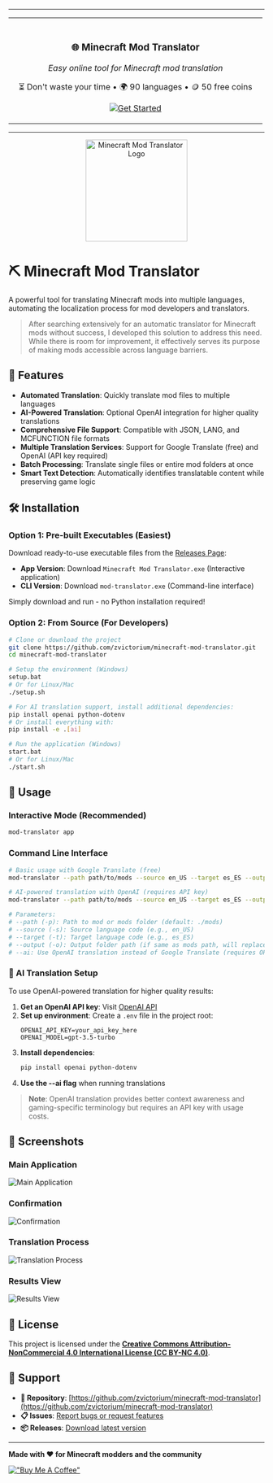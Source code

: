 
---

<div align="center">
   <table style="border: none;">
      <tr>
         <td align="center" style="padding: 20px; border-radius: 15px; border: none;">
            <h3>🌐 Minecraft Mod Translator</h3>
            <p><em>Easy online tool for Minecraft mod translation</em></p>
            <p>⏳ Don't waste your time • 🌍 90 languages • 🪙 50 free coins</p>
            <a href="https://mc-translator.net">
               <img src="https://img.shields.io/badge/_Get_Started-Click_Here-blue?style=for-the-badge&logo=rocket" alt="Get Started">
            </a>
         </td>
      </tr>
   </table>
</div>

---

<div align="center">
  <img src="docs/logo/logo.png" alt="Minecraft Mod Translator Logo" width="200">
</div>

# ⛏️ Minecraft Mod Translator

A powerful tool for translating Minecraft mods into multiple languages, automating the localization process for mod developers and translators.

> After searching extensively for an automatic translator for Minecraft mods without success, I developed this solution to address this need. While there is room for improvement, it effectively serves its purpose of making mods accessible across language barriers.

## 🚀 Features

- **Automated Translation**: Quickly translate mod files to multiple languages
- **AI-Powered Translation**: Optional OpenAI integration for higher quality translations  
- **Comprehensive File Support**: Compatible with JSON, LANG, and MCFUNCTION file formats
- **Multiple Translation Services**: Support for Google Translate (free) and OpenAI (API key required)
- **Batch Processing**: Translate single files or entire mod folders at once
- **Smart Text Detection**: Automatically identifies translatable content while preserving game logic

## 🛠️ Installation

### Option 1: Pre-built Executables (Easiest)

Download ready-to-use executable files from the [Releases Page](https://github.com/zvictorium/minecraft-mod-translator/releases):

- **App Version**: Download `Minecraft Mod Translator.exe` (Interactive application)
- **CLI Version**: Download `mod-translator.exe` (Command-line interface)

Simply download and run - no Python installation required!

### Option 2: From Source (For Developers)

```bash
# Clone or download the project
git clone https://github.com/zvictorium/minecraft-mod-translator.git
cd minecraft-mod-translator

# Setup the environment (Windows)
setup.bat
# Or for Linux/Mac
./setup.sh

# For AI translation support, install additional dependencies:
pip install openai python-dotenv
# Or install everything with:
pip install -e .[ai]

# Run the application (Windows)
start.bat
# Or for Linux/Mac
./start.sh
```

## 🎯 Usage

### Interactive Mode (Recommended)

```bash
mod-translator app
```

### Command Line Interface

```bash
# Basic usage with Google Translate (free)
mod-translator --path path/to/mods --source en_US --target es_ES --output path/to/output

# AI-powered translation with OpenAI (requires API key)
mod-translator --path path/to/mods --source en_US --target es_ES --output path/to/output --ai

# Parameters:
# --path (-p): Path to mod or mods folder (default: ./mods)
# --source (-s): Source language code (e.g., en_US)
# --target (-t): Target language code (e.g., es_ES)
# --output (-o): Output folder path (if same as mods path, will replace original mods)
# --ai: Use OpenAI translation instead of Google Translate (requires OPENAI_API_KEY)
```

### 🤖 AI Translation Setup

To use OpenAI-powered translation for higher quality results:

1. **Get an OpenAI API key**: Visit [OpenAI API](https://platform.openai.com/api-keys)
2. **Set up environment**: Create a `.env` file in the project root:
   ```
   OPENAI_API_KEY=your_api_key_here
   OPENAI_MODEL=gpt-3.5-turbo
   ```
3. **Install dependencies**: 
   ```bash
   pip install openai python-dotenv
   ```
4. **Use the --ai flag** when running translations

> **Note**: OpenAI translation provides better context awareness and gaming-specific terminology but requires an API key with usage costs.

## 📸 Screenshots

### Main Application
![Main Application](docs/screenshots/main-app.png)

### Confirmation
![Confirmation](docs/screenshots/confirmation.png)

### Translation Process
![Translation Process](docs/screenshots/translation-process.png)

### Results View
![Results View](docs/screenshots/results-view.png)

## 📄 License

This project is licensed under the [**Creative Commons Attribution-NonCommercial 4.0 International License (CC BY-NC 4.0)**](LICENSE).

## 🙋 Support

- **🐙 Repository**: [https://github.com/zvictorium/minecraft-mod-translator](https://github.com/zvictorium/minecraft-mod-translator)
- **📋 Issues**: [Report bugs or request features](https://github.com/zvictorium/minecraft-mod-translator/issues)
- **📦 Releases**: [Download latest version](https://github.com/zvictorium/minecraft-mod-translator/releases)

---

**Made with ❤️ for Minecraft modders and the community**

[!["Buy Me A Coffee"](https://www.buymeacoffee.com/assets/img/custom_images/orange_img.png)](https://www.buymeacoffee.com/victorium)
